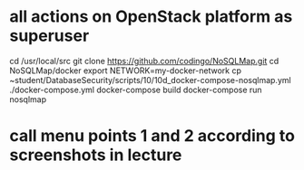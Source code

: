 # all actions on OpenStack platform as superuser
cd /usr/local/src
git clone https://github.com/codingo/NoSQLMap.git
cd NoSQLMap/docker
export NETWORK=my-docker-network
cp ~student/DatabaseSecurity/scripts/10/10d_docker-compose-nosqlmap.yml ./docker-compose.yml
docker-compose build
docker-compose run nosqlmap
# call menu points 1 and 2 according to screenshots in lecture